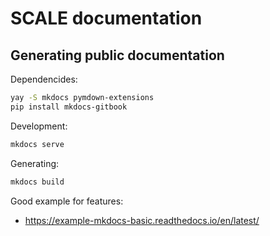 # SCALE documentation

## Generating public documentation

Dependencides:

```sh
yay -S mkdocs pymdown-extensions
pip install mkdocs-gitbook
```

Development:

```sh
mkdocs serve
```

Generating:

```sh
mkdocs build
```

Good example for features:
- https://example-mkdocs-basic.readthedocs.io/en/latest/
